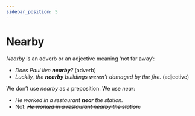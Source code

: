 ```yaml
---
sidebar_position: 5
---
```


# Nearby

*Nearby* is an adverb or an adjective meaning ‘not far away’:

- *Does Paul live **nearby**?* (adverb)
- *Luckily, the **nearby** buildings weren’t damaged by the fire.* (adjective)

We don’t use *nearby* as a preposition. We use *near*:

- *He worked in a restaurant **near** the station.*
- Not: *~~He worked in a restaurant nearby the station.~~*

